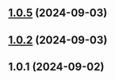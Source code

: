 ## [1.0.5](https://github.com/dq-alhq/cleon-icons/compare/1.0.2...null) (2024-09-03)

## [1.0.2](https://github.com/dq-alhq/cleon-icons/compare/1.0.1...1.0.2) (2024-09-03)

## 1.0.1 (2024-09-02)

